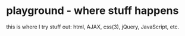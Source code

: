 playground - where stuff happens
==========

this is where I try stuff out: html, AJAX, css(3), jQuery, JavaScript, etc.

